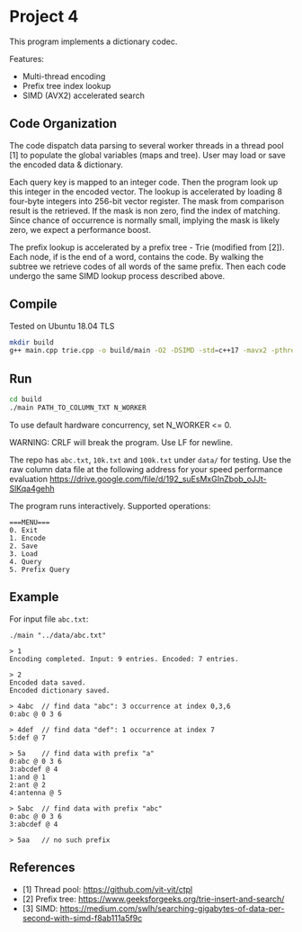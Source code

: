 # Project 4

This program implements a dictionary codec.

Features:

- Multi-thread encoding
- Prefix tree index lookup
- SIMD (AVX2) accelerated search

## Code Organization

The code dispatch data parsing to several worker threads in a thread pool [1] to populate the global variables (maps and tree). User may load or save the encoded data & dictionary.

Each query key is mapped to an integer code. Then the program look up this integer in the encoded vector. The lookup is accelerated by loading 8 four-byte integers into 256-bit vector register. The mask from comparison result is the retrieved. If the mask is non zero, find the index of matching. Since chance of occurrence is normally small, implying the mask is likely zero, we expect a performance boost.

The prefix lookup is accelerated by a prefix tree - Trie (modified from [2]). Each node, if is the end of a word, contains the code. By walking the subtree we retrieve codes of all words of the same prefix. Then each code undergo the same SIMD lookup process described above.

## Compile

Tested on Ubuntu 18.04 TLS

```bash
mkdir build
g++ main.cpp trie.cpp -o build/main -O2 -DSIMD -std=c++17 -mavx2 -pthread
```

## Run

```bash
cd build
./main PATH_TO_COLUMN_TXT N_WORKER
```

To use default hardware concurrency, set N_WORKER <= 0.

WARNING: CRLF will break the program. Use LF for newline.

The repo has `abc.txt`, `10k.txt` and `100k.txt` under `data/` for testing. 
Use the raw column data file at the following address for your speed performance evaluation
<https://drive.google.com/file/d/192_suEsMxGInZbob_oJJt-SlKqa4gehh>

The program runs interactively. Supported operations:

```text
===MENU===
0. Exit
1. Encode
2. Save
3. Load
4. Query
5. Prefix Query
```

## Example

For input file `abc.txt`:

```text
./main "../data/abc.txt"

> 1
Encoding completed. Input: 9 entries. Encoded: 7 entries.

> 2
Encoded data saved.
Encoded dictionary saved.

> 4abc  // find data "abc": 3 occurrence at index 0,3,6
0:abc @ 0 3 6 

> 4def  // find data "def": 1 occurrence at index 7
5:def @ 7

> 5a    // find data with prefix "a"
0:abc @ 0 3 6 
3:abcdef @ 4
1:and @ 1
2:ant @ 2
4:antenna @ 5

> 5abc  // find data with prefix "abc"
0:abc @ 0 3 6 
3:abcdef @ 4

> 5aa   // no such prefix
```

## References

- [1] Thread pool: <https://github.com/vit-vit/ctpl>
- [2] Prefix tree: <https://www.geeksforgeeks.org/trie-insert-and-search/>
- [3] SIMD: <https://medium.com/swlh/searching-gigabytes-of-data-per-second-with-simd-f8ab111a5f9c>